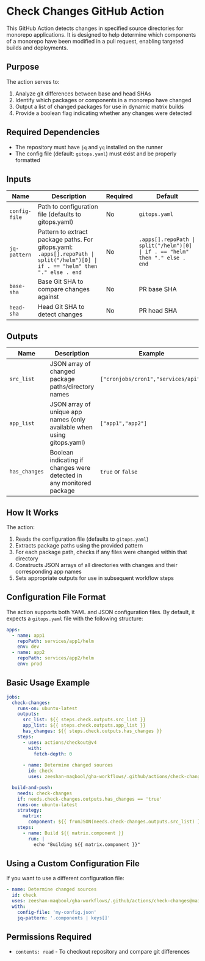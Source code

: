 # Check Changes GitHub Action

This GitHub Action detects changes in specified source directories for monorepo applications. It is designed to help determine which components of a monorepo have been modified in a pull request, enabling targeted builds and deployments.

## Purpose

The action serves to:

1. Analyze git differences between base and head SHAs
2. Identify which packages or components in a monorepo have changed
3. Output a list of changed packages for use in dynamic matrix builds
4. Provide a boolean flag indicating whether any changes were detected

## Required Dependencies

- The repository must have `jq` and `yq` installed on the runner
- The config file (default: `gitops.yaml`) must exist and be properly formatted

## Inputs

| Name          | Description                                                                                                                      | Required | Default                                                                       |
| ------------- | -------------------------------------------------------------------------------------------------------------------------------- | -------- | ----------------------------------------------------------------------------- |
| `config-file` | Path to configuration file (defaults to gitops.yaml)                                                                             | No       | `gitops.yaml`                                                                 |
| `jq-pattern`  | Pattern to extract package paths. For gitops.yaml: `.apps[].repoPath \| split("/helm")[0] \| if . == "helm" then "." else . end` | No       | `.apps[].repoPath \| split("/helm")[0] \| if . == "helm" then "." else . end` |
| `base-sha`    | Base Git SHA to compare changes against                                                                                          | No       | PR base SHA                                                                   |
| `head-sha`    | Head Git SHA to detect changes                                                                                                   | No       | PR head SHA                                                                   |

## Outputs

| Name          | Description                                                            | Example                             |
| ------------- | ---------------------------------------------------------------------- | ----------------------------------- |
| `src_list`    | JSON array of changed package paths/directory names                    | `["cronjobs/cron1","services/api"]` |
| `app_list`    | JSON array of unique app names (only available when using gitops.yaml) | `["app1","app2"]`                   |
| `has_changes` | Boolean indicating if changes were detected in any monitored package   | `true` or `false`                   |

## How It Works

The action:

1. Reads the configuration file (defaults to `gitops.yaml`)
2. Extracts package paths using the provided pattern
3. For each package path, checks if any files were changed within that directory
4. Constructs JSON arrays of all directories with changes and their corresponding app names
5. Sets appropriate outputs for use in subsequent workflow steps

## Configuration File Format

The action supports both YAML and JSON configuration files. By default, it expects a `gitops.yaml` file with the following structure:

```yaml
apps:
  - name: app1
    repoPath: services/app1/helm
    env: dev
  - name: app2
    repoPath: services/app2/helm
    env: prod
```

## Basic Usage Example

```yaml
jobs:
  check-changes:
    runs-on: ubuntu-latest
    outputs:
      src_list: ${{ steps.check.outputs.src_list }}
      app_list: ${{ steps.check.outputs.app_list }}
      has_changes: ${{ steps.check.outputs.has_changes }}
    steps:
      - uses: actions/checkout@v4
        with:
          fetch-depth: 0
          
      - name: Determine changed sources
        id: check
        uses: zeeshan-maqbool/gha-workflows/.github/actions/check-changes@main

  build-and-push:
    needs: check-changes
    if: needs.check-changes.outputs.has_changes == 'true'
    runs-on: ubuntu-latest
    strategy:
      matrix:
        component: ${{ fromJSON(needs.check-changes.outputs.src_list) }}
    steps:
      - name: Build ${{ matrix.component }}
        run: |
          echo "Building ${{ matrix.component }}"
```

## Using a Custom Configuration File

If you want to use a different configuration file:

```yaml
- name: Determine changed sources
  id: check
  uses: zeeshan-maqbool/gha-workflows/.github/actions/check-changes@main
  with:
    config-file: 'my-config.json'
    jq-pattern: '.components | keys[]'
```

## Permissions Required

- `contents: read` - To checkout repository and compare git differences
